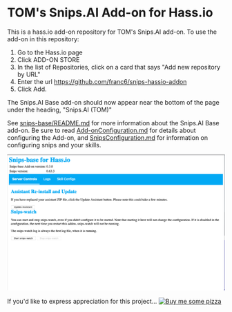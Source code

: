 # TOM's Snips.AI Add-on for Hass.io
This is a hass.io add-on repository for TOM's Snips.AI add-on.
To use the add-on in this repository:

1. Go to the Hass.io page
2. Click ADD-ON STORE
3. In the list of Repositories, click on a card that says "Add new repository by URL"
4. Enter the url https://github.com/franc6/snips-hassio-addon
5. Click Add.

The Snips.AI Base add-on should now appear near the bottom of the page under
the heading, "Snips.AI (TOM)"

See [snips-base/README.md](/snips-base/README.md) for more information about
the Snips.AI Base add-on.  Be sure to read
[Add-onConfiguration.md](snips-base/Add-onConfiguration.md) for details
about configuring the Add-on, and
[SnipsConfiguration.md](snips-base/SnipsConfiguration.md) for information on
configuring snips and your skills.

![Screenshot of the WebUI for Snips.AI Base](snips-base/screenshots/snips-base-webui.png)

If you'd like to express appreciation for this project...
[![Buy me some pizza](https://www.buymeacoffee.com/assets/img/custom_images/orange_img.png)](https://www.buymeacoffee.com/qpunYPZx5)
